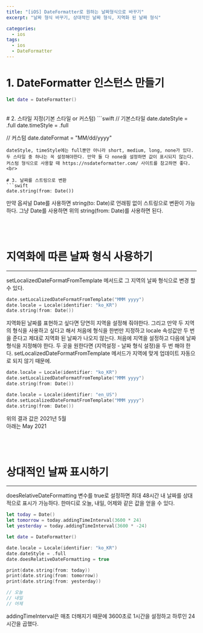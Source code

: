 ```yaml
---
title: "[iOS] DateFormatter로 원하는 날짜형식으로 바꾸기"
excerpt: "날짜 형식 바꾸기, 상대적인 날짜 형식, 지역화 된 날짜 형식"

categories:
  - ios
tags:
  - ios
  - DateFormatter
---
```


# 1. DateFormatter 인스턴스 만들기
```swift
let date = DateFormatter()
```
<br>
# 2. 스타일 지정(기본 스타일 or 커스텀)
```swift
// 기본스타일
date.dateStyle = .full
date.timeStyle = .full

// 커스텀
date.dateFormat = "MM/dd/yyyy"
```
dateStyle, timeStyle에는 full뿐만 아니라 short, medium, long, none가 있다. 두 스타일 중 하나는 꼭 설정해야한다. 만약 둘 다 none을 설정하면 값이 표시되지 않는다.
커스텀 형식으로 사용할 때 https://nsdateformatter.com/ 사이트를 참고하면 좋다.
<br>

# 3. 날짜를 스트링으로 변환
```swift
date.string(from: Date())
```
만약 옵셔널 Date를 사용하면 string(to: Date)로 언래핑 없이 스트링으로 변환이 가능하다. 그냥 Date를 사용하면 위의 string(from: Date)를 사용하면 된다.
<br>
<br>
<br>
<br>

# 지역화에 따른 날짜 형식 사용하기
***
setLocalizedDateFormatFromTemplate 메서드로 그 지역의 날짜 형식으로 변경 할 수 있다.
```swift
date.setLocalizedDateFormatFromTemplate("MMM yyyy")
date.locale = Locale(identifier: "ko_KR")
date.string(from: Date())
```
지역화된 날짜를 표현하고 싶다면 당연히 지역을 설정해 줘야한다. 그리고 만약 두 지역의 형식을 사용하고 싶다고 해서 처음에 형식을 한번만 지정하고 locale 속성값만 두 번을 준다고 제대로 지역화 된 날짜가 나오지 않는다.
처음에 지역을 설정하고 다음에 날짜 형식을 지정해야 한다. 두 곳을 원한다면 (지역설정 - 날짜 형식 설정)을 두 번 해야 한다. setLocalizedDateFormatFromTemplate 메서드가 지역에 맞게 업데이트 자동으로 되지 않기 때문에.
```swift
date.locale = Locale(identifier: "ko_KR")
date.setLocalizedDateFormatFromTemplate("MMM yyyy")
date.string(from: Date())

date.locale = Locale(identifier: "en_US")
date.setLocalizedDateFormatFromTemplate("MMM yyyy")
date.string(from: Date())
```
위의 결과 값은 2021년 5월  
아래는 May 2021
<br>
<br>
<br>
<br>

# 상대적인 날짜 표시하기
***
doesRelativeDateFormatting 변수를 true로 설정하면 최대 48시간 내 날짜를 상대적으로 표시가 가능하다.
한마디로 오늘, 내일, 어제와 같은 값을 얻을 수 있다.
```swift
let today = Date()
let tomorrow = today.addingTimeInterval(3600 * 24)
let yesterday = today.addingTimeInterval(3600 * -24)

let date = DateFormatter()

date.locale = Locale(identifier: "ko_KR")
date.dateStyle = .full
date.doesRelativeDateFormatting = true

print(date.string(from: today))
print(date.string(from: tomorrow))
print(date.string(from: yesterday))

// 오늘
// 내일
// 어제
```
addingTimeInterval은 매초 더해지기 때문에 3600초로 1시간을 설정하고 하루인 24시간을 곱했다.